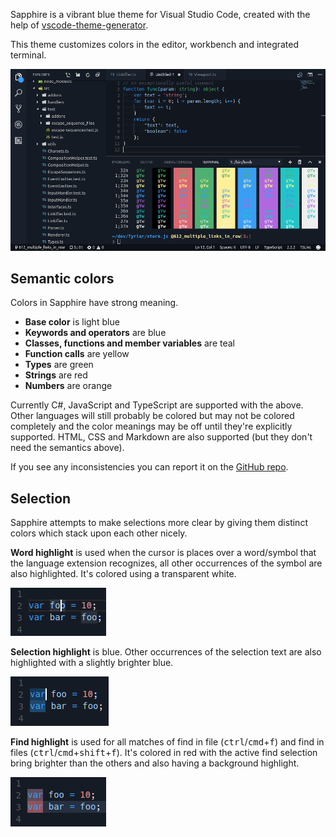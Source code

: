 Sapphire is a vibrant blue theme for Visual Studio Code, created with the help of [vscode-theme-generator](https://github.com/Tyriar/vscode-theme-generator).

This theme customizes colors in the editor, workbench and integrated terminal.

![Visual Studio Code Sapphire theme preview](images/preview.png)

## Semantic colors

Colors in Sapphire have strong meaning.

- **Base color** is light blue
- **Keywords and operators** are blue
- **Classes, functions and member variables** are teal
- **Function calls** are yellow
- **Types** are green
- **Strings** are red
- **Numbers** are orange

Currently C#, JavaScript and TypeScript are supported with the above. Other languages will still probably be colored but may not be colored completely and the color meanings may be off until they're explicitly supported. HTML, CSS and Markdown are also supported (but they don't need the semantics above).

If you see any inconsistencies you can report it on the [GitHub repo](https://github.com/Tyriar/vscode-theme-sapphire).

## Selection

Sapphire attempts to make selections more clear by giving them distinct colors which stack upon each other nicely.

**Word highlight** is used when the cursor is places over a word/symbol that the language extension recognizes, all other occurrences of the symbol are also highlighted. It's colored using a transparent white.

![Word highlight](images/word-highlight.png)

**Selection highlight** is blue. Other occurrences of the selection text are also highlighted with a slightly brighter blue.

![Selection highlight](images/selection-highlight.png)

**Find highlight** is used for all matches of find in file (<kbd>ctrl</kbd>/<kbd>cmd</kbd>+<kbd>f</kbd>) and find in files (<kbd>ctrl</kbd>/<kbd>cmd</kbd>+<kbd>shift</kbd>+<kbd>f</kbd>). It's colored in red with the active find selection bring brighter than the others and also having a background highlight.

![Find highlight](images/find-highlight.png)

